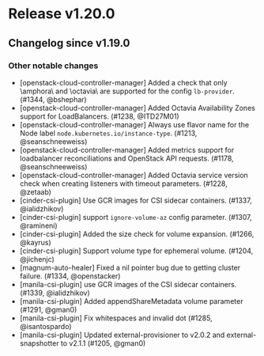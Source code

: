 # Release v1.20.0
## Changelog since v1.19.0

### Other notable changes

* [openstack-cloud-controller-manager] Added a check that only \amphora\ and \octavia\ are supported for the config `lb-provider`. (#1344, @bshephar)
* [openstack-cloud-controller-manager] Added Octavia Availability Zones support for LoadBalancers. (#1238, @ITD27M01)
* [openstack-cloud-controller-manager] Always use flavor name for the Node label `node.kubernetes.io/instance-type`. (#1213, @seanschneeweiss)
* [openstack-cloud-controller-manager] Added metrics support for loadbalancer reconciliations and OpenStack API requests. (#1178, @seanschneeweiss)
* [openstack-cloud-controller-manager] Added Octavia service version check when creating listeners with timeout parameters. (#1228, @zetaab)
* [cinder-csi-plugin] Use GCR images for CSI sidecar containers. (#1337, @ialidzhikov)
* [cinder-csi-plugin] support `ignore-volume-az` config parameter. (#1307, @ramineni)
* [cinder-csi-plugin] Added the size check for volume expansion. (#1266, @kayrus)
* [cinder-csi-plugin] Support volume type for ephemeral volume. (#1204, @jichenjc)
* [magnum-auto-healer] Fixed a nil pointer bug due to getting cluster failure. (#1334, @openstacker)
* [manila-csi-plugin] use GCR images of the CSI sidecar containers. (#1339, @ialidzhikov)
* [manila-csi-plugin] Added appendShareMetadata volume parameter (#1291, @gman0)
* [manila-csi-plugin] Fix whitespaces and invalid dot (#1285, @isantospardo)
* [manila-csi-plugin] Updated external-provisioner to v2.0.2 and external-snapshotter to v2.1.1 (#1205, @gman0)